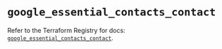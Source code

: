 # `google_essential_contacts_contact`

Refer to the Terraform Registry for docs: [`google_essential_contacts_contact`](https://registry.terraform.io/providers/hashicorp/google/6.39.0/docs/resources/essential_contacts_contact).
